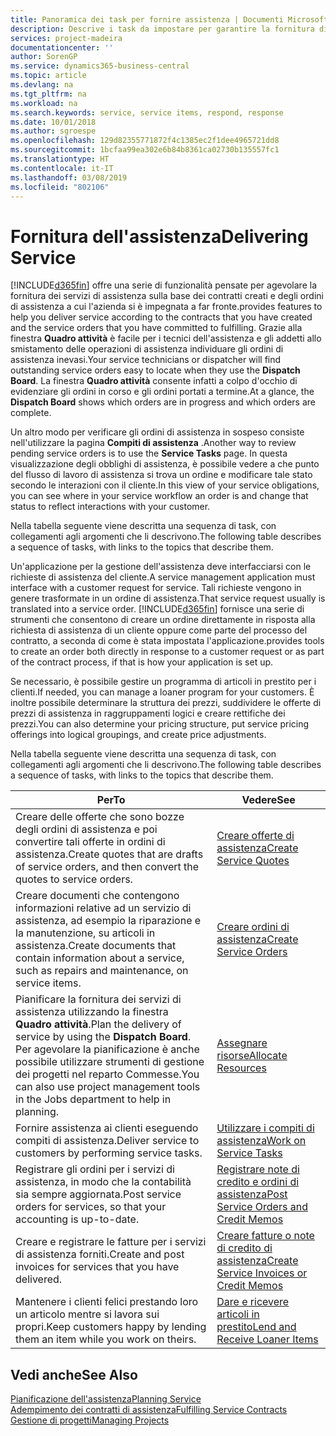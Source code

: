 ```yaml
---
title: Panoramica dei task per fornire assistenza | Documenti Microsoft
description: Descrive i task da impostare per garantire la fornitura di un servizio di qualità e il rispetto degli accordi con i clienti.
services: project-madeira
documentationcenter: ''
author: SorenGP
ms.service: dynamics365-business-central
ms.topic: article
ms.devlang: na
ms.tgt_pltfrm: na
ms.workload: na
ms.search.keywords: service, service items, respond, response
ms.date: 10/01/2018
ms.author: sgroespe
ms.openlocfilehash: 129d82355771872f4c1385ec2f1dee4965721dd8
ms.sourcegitcommit: 1bcfaa99ea302e6b84b8361ca02730b135557fc1
ms.translationtype: HT
ms.contentlocale: it-IT
ms.lasthandoff: 03/08/2019
ms.locfileid: "802106"
---
```

# <a name="delivering-service"></a><span data-ttu-id="9b8ee-103">Fornitura dell'assistenza</span><span class="sxs-lookup"><span data-stu-id="9b8ee-103">Delivering Service</span></span>
[!INCLUDE[d365fin](includes/d365fin_md.md)] <span data-ttu-id="9b8ee-104">offre una serie di funzionalità pensate per agevolare la fornitura dei servizi di assistenza sulla base dei contratti creati e degli ordini di assistenza a cui l'azienda si è impegnata a far fronte.</span><span class="sxs-lookup"><span data-stu-id="9b8ee-104">provides features to help you deliver service according to the contracts that you have created and the service orders that you have committed to fulfilling.</span></span> <span data-ttu-id="9b8ee-105">Grazie alla finestra **Quadro attività** è facile per i tecnici dell'assistenza e gli addetti allo smistamento delle operazioni di assistenza individuare gli ordini di assistenza inevasi.</span><span class="sxs-lookup"><span data-stu-id="9b8ee-105">Your service technicians or dispatcher will find outstanding service orders easy to locate when they use the **Dispatch Board**.</span></span> <span data-ttu-id="9b8ee-106">La finestra **Quadro attività** consente infatti a colpo d'occhio di evidenziare gli ordini in corso e gli ordini portati a termine.</span><span class="sxs-lookup"><span data-stu-id="9b8ee-106">At a glance, the **Dispatch Board** shows which orders are in progress and which orders are complete.</span></span>  
  
<span data-ttu-id="9b8ee-107">Un altro modo per verificare gli ordini di assistenza in sospeso consiste nell'utilizzare la pagina **Compiti di assistenza** .</span><span class="sxs-lookup"><span data-stu-id="9b8ee-107">Another way to review pending service orders is to use the **Service Tasks** page.</span></span> <span data-ttu-id="9b8ee-108">In questa visualizzazione degli obblighi di assistenza, è possibile vedere a che punto del flusso di lavoro di assistenza si trova un ordine e modificare tale stato secondo le interazioni con il cliente.</span><span class="sxs-lookup"><span data-stu-id="9b8ee-108">In this view of your service obligations, you can see where in your service workflow an order is and change that status to reflect interactions with your customer.</span></span>  
  
<span data-ttu-id="9b8ee-109">Nella tabella seguente viene descritta una sequenza di task, con collegamenti agli argomenti che li descrivono.</span><span class="sxs-lookup"><span data-stu-id="9b8ee-109">The following table describes a sequence of tasks, with links to the topics that describe them.</span></span>   

<span data-ttu-id="9b8ee-110">Un'applicazione per la gestione dell'assistenza deve interfacciarsi con le richieste di assistenza del cliente.</span><span class="sxs-lookup"><span data-stu-id="9b8ee-110">A service management application must interface with a customer request for service.</span></span> <span data-ttu-id="9b8ee-111">Tali richieste vengono in genere trasformate in un ordine di assistenza.</span><span class="sxs-lookup"><span data-stu-id="9b8ee-111">That service request usually is translated into a service order.</span></span> [!INCLUDE[d365fin](includes/d365fin_md.md)] <span data-ttu-id="9b8ee-112">fornisce una serie di strumenti che consentono di creare un ordine direttamente in risposta alla richiesta di assistenza di un cliente oppure come parte del processo del contratto, a seconda di come è stata impostata l'applicazione.</span><span class="sxs-lookup"><span data-stu-id="9b8ee-112">provides tools to create an order both directly in response to a customer request or as part of the contract process, if that is how your application is set up.</span></span>  
  
<span data-ttu-id="9b8ee-113">Se necessario, è possibile gestire un programma di articoli in prestito per i clienti.</span><span class="sxs-lookup"><span data-stu-id="9b8ee-113">If needed, you can manage a loaner program for your customers.</span></span> <span data-ttu-id="9b8ee-114">È inoltre possibile determinare la struttura dei prezzi, suddividere le offerte di prezzi di assistenza in raggruppamenti logici e creare rettifiche dei prezzi.</span><span class="sxs-lookup"><span data-stu-id="9b8ee-114">You can also determine your pricing structure, put service pricing offerings into logical groupings, and create price adjustments.</span></span>  
  
<span data-ttu-id="9b8ee-115">Nella tabella seguente viene descritta una sequenza di task, con collegamenti agli argomenti che li descrivono.</span><span class="sxs-lookup"><span data-stu-id="9b8ee-115">The following table describes a sequence of tasks, with links to the topics that describe them.</span></span>   
  
|<span data-ttu-id="9b8ee-116">**Per**</span><span class="sxs-lookup"><span data-stu-id="9b8ee-116">**To**</span></span>|<span data-ttu-id="9b8ee-117">**Vedere**</span><span class="sxs-lookup"><span data-stu-id="9b8ee-117">**See**</span></span>|  
|------------|-------------|  
|<span data-ttu-id="9b8ee-118">Creare delle offerte che sono bozze degli ordini di assistenza e poi convertire tali offerte in ordini di assistenza.</span><span class="sxs-lookup"><span data-stu-id="9b8ee-118">Create quotes that are drafts of service orders, and then convert the quotes to service orders.</span></span>|[<span data-ttu-id="9b8ee-119">Creare offerte di assistenza</span><span class="sxs-lookup"><span data-stu-id="9b8ee-119">Create Service Quotes</span></span>](service-how-to-create-service-quotes.md)|
|<span data-ttu-id="9b8ee-120">Creare documenti che contengono informazioni relative ad un servizio di assistenza, ad esempio la riparazione e la manutenzione, su articoli in assistenza.</span><span class="sxs-lookup"><span data-stu-id="9b8ee-120">Create documents that contain information about a service, such as repairs and maintenance, on service items.</span></span>|[<span data-ttu-id="9b8ee-121">Creare ordini di assistenza</span><span class="sxs-lookup"><span data-stu-id="9b8ee-121">Create Service Orders</span></span>](service-how-to-create-service-orders.md)|
|<span data-ttu-id="9b8ee-122">Pianificare la fornitura dei servizi di assistenza utilizzando la finestra **Quadro attività**.</span><span class="sxs-lookup"><span data-stu-id="9b8ee-122">Plan the delivery of service by using the **Dispatch Board**.</span></span> <span data-ttu-id="9b8ee-123">Per agevolare la pianificazione è anche possibile utilizzare strumenti di gestione dei progetti nel reparto Commesse.</span><span class="sxs-lookup"><span data-stu-id="9b8ee-123">You can also use project management tools in the Jobs department to help in planning.</span></span>|[<span data-ttu-id="9b8ee-124">Assegnare risorse</span><span class="sxs-lookup"><span data-stu-id="9b8ee-124">Allocate Resources</span></span>](service-how-to-allocate-resources.md)|  
|<span data-ttu-id="9b8ee-125">Fornire assistenza ai clienti eseguendo compiti di assistenza.</span><span class="sxs-lookup"><span data-stu-id="9b8ee-125">Deliver service to customers by performing service tasks.</span></span>|[<span data-ttu-id="9b8ee-126">Utilizzare i compiti di assistenza</span><span class="sxs-lookup"><span data-stu-id="9b8ee-126">Work on Service Tasks</span></span>](service-how-to-work-on-service-tasks.md)|  
|<span data-ttu-id="9b8ee-127">Registrare gli ordini per i servizi di assistenza, in modo che la contabilità sia sempre aggiornata.</span><span class="sxs-lookup"><span data-stu-id="9b8ee-127">Post service orders for services, so that your accounting is up-to-date.</span></span>|[<span data-ttu-id="9b8ee-128">Registrare note di credito e ordini di assistenza</span><span class="sxs-lookup"><span data-stu-id="9b8ee-128">Post Service Orders and Credit Memos</span></span>](service-how-to-post-service-orders.md)|  
|<span data-ttu-id="9b8ee-129">Creare e registrare le fatture per i servizi di assistenza forniti.</span><span class="sxs-lookup"><span data-stu-id="9b8ee-129">Create and post invoices for services that you have delivered.</span></span>|[<span data-ttu-id="9b8ee-130">Creare fatture o note di credito di assistenza</span><span class="sxs-lookup"><span data-stu-id="9b8ee-130">Create Service Invoices or Credit Memos</span></span>](service-how-create-invoices.md)|  
|<span data-ttu-id="9b8ee-131">Mantenere i clienti felici prestando loro un articolo mentre si lavora sui propri.</span><span class="sxs-lookup"><span data-stu-id="9b8ee-131">Keep customers happy by lending them an item while you work on theirs.</span></span>| [<span data-ttu-id="9b8ee-132">Dare e ricevere articoli in prestito</span><span class="sxs-lookup"><span data-stu-id="9b8ee-132">Lend and Receive Loaner Items</span></span>](service-how-to-lend-receive-loaners.md)|
  
## <a name="see-also"></a><span data-ttu-id="9b8ee-133">Vedi anche</span><span class="sxs-lookup"><span data-stu-id="9b8ee-133">See Also</span></span>  
[<span data-ttu-id="9b8ee-134">Pianificazione dell'assistenza</span><span class="sxs-lookup"><span data-stu-id="9b8ee-134">Planning Service</span></span>](service-plan-service.md)  
[<span data-ttu-id="9b8ee-135">Adempimento dei contratti di assistenza</span><span class="sxs-lookup"><span data-stu-id="9b8ee-135">Fulfilling Service Contracts</span></span>](service-fulfill-service-contracts.md)  
[<span data-ttu-id="9b8ee-136">Gestione di progetti</span><span class="sxs-lookup"><span data-stu-id="9b8ee-136">Managing Projects</span></span>](projects-manage-projects.md)  

